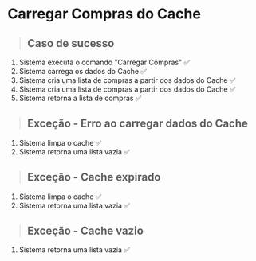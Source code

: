 # Carregar Compras do Cache

> ## Caso de sucesso
  1. Sistema executa o comando "Carregar Compras" ✅
  2. Sistema carrega os dados do Cache ✅
  3. Sistema cria uma lista de compras a partir dos dados do Cache ✅
  4. Sistema cria uma lista de compras a partir dos dados do Cache ✅
  5. Sistema retorna a lista de compras ✅

> ## Exceção - Erro ao carregar dados do Cache
1. Sistema limpa o cache ✅
2. Sistema retorna uma lista vazia ✅
> ## Exceção - Cache expirado
1. Sistema limpa o cache ✅
2. Sistema retorna uma lista vazia ✅

> ## Exceção - Cache vazio
1. Sistema retorna uma lista vazia ✅
